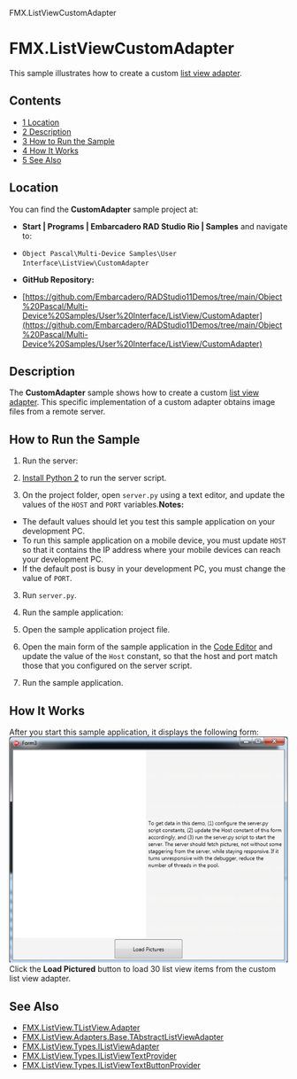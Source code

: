 FMX.ListViewCustomAdapter[]()
# FMX.ListViewCustomAdapter 


This sample illustrates how to create a custom [list view adapter](http://docwiki.embarcadero.com/Libraries/en/FMX.ListView.Adapters.Base.TAbstractListViewAdapter).
## Contents



* [1 Location](#Location)
* [2 Description](#Description)
* [3 How to Run the Sample](#How_to_Run_the_Sample)
* [4 How It Works](#How_It_Works)
* [5 See Also](#See_Also)


## Location 

You can find the **CustomAdapter** sample project at:
* **Start | Programs | Embarcadero RAD Studio Rio | Samples** and navigate to:

* `Object Pascal\Multi-Device Samples\User Interface\ListView\CustomAdapter`

* **GitHub Repository:**

* [https://github.com/Embarcadero/RADStudio11Demos/tree/main/Object%20Pascal/Multi-Device%20Samples/User%20Interface/ListView/CustomAdapter](https://github.com/Embarcadero/RADStudio11Demos/tree/main/Object%20Pascal/Multi-Device%20Samples/User%20Interface/ListView/CustomAdapter)

## Description 

The **CustomAdapter** sample shows how to create a custom [list view adapter](http://docwiki.embarcadero.com/Libraries/en/FMX.ListView.Adapters.Base.TAbstractListViewAdapter). This specific implementation of a custom adapter obtains image files from a remote server.
## How to Run the Sample 


1.  Run the server:

1. [Install Python 2](https://www.python.org/downloads/) to run the server script.
2.  On the project folder, open `server.py` using a text editor, and update the values of the `HOST` and `PORT` variables.**Notes:**

*  The default values should let you test this sample application on your development PC.
*  To run this sample application on a mobile device, you must update `HOST` so that it contains the IP address where your mobile devices can reach your development PC.
*  If the default post is busy in your development PC, you must change the value of `PORT`.

3.  Run `server.py`.

2.  Run the sample application:

1.  Open the sample application project file.
2.  Open the main form of the sample application in the [Code Editor](http://docwiki.embarcadero.com/RADStudio/en/Code_Editor) and update the value of the `Host` constant, so that the host and port match those that you configured on the server script.
3.  Run the sample application.

## How It Works 

After you start this sample application, it displays the following form:![ListViewCustomAdapterFirstExecution.png](Readme%20Files/ListViewCustomAdapterFirstExecution.png)
Click the **Load Pictured** button to load 30 list view items from the custom list view adapter.

## See Also 


* [FMX.ListView.TListView.Adapter](http://docwiki.embarcadero.com/Libraries/en/FMX.ListView.TAdapterListView.Adapter)
* [FMX.ListView.Adapters.Base.TAbstractListViewAdapter](http://docwiki.embarcadero.com/Libraries/en/FMX.ListView.Adapters.Base.TAbstractListViewAdapter)
* [FMX.ListView.Types.IListViewAdapter](http://docwiki.embarcadero.com/Libraries/en/FMX.ListView.Types.IListViewAdapter)
* [FMX.ListView.Types.IListViewTextProvider](http://docwiki.embarcadero.com/Libraries/en/FMX.ListView.Types.IListViewTextProvider)
* [FMX.ListView.Types.IListViewTextButtonProvider](http://docwiki.embarcadero.com/Libraries/en/FMX.ListView.Types.IListViewTextButtonProvider)





